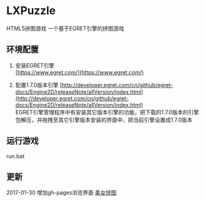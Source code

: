 # LXPuzzle
HTML5拼图游戏
一个基于EGRET引擎的拼图游戏

## 环境配置
1. 安装EGRET引擎  
[https://www.egret.com/](https://www.egret.com/)

2. 配置1.7.0版本引擎
[http://developer.egret.com/cn/github/egret-docs/Engine2D/releaseNote/allVersion/index.html](http://developer.egret.com/cn/github/egret-docs/Engine2D/releaseNote/allVersion/index.html)  
EGRET引擎管理程序中有安装其它版本引擎的功能，把下载的1.7.0版本的引擎包解压，并拖拽至其它引擎版本安装的界面中，把当前引擎设置成1.7.0版本

## 运行游戏
run.bat

## 更新
2017-01-30 增加gh-pages浏览界面 [美女拼图](http://geek5.cn/LXPuzzle/)